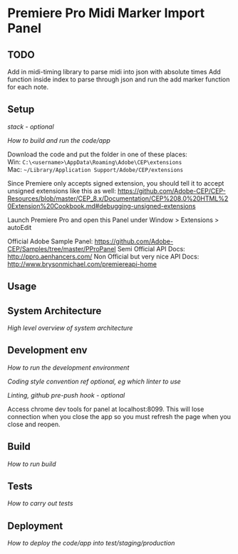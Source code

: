 # Premiere Pro Midi Marker Import Panel


<!-- _One liner + link to confluence page_

_Screenshot of UI - optional_ -->


## TODO

Add in midi-timing library to parse midi into json with absolute times
Add function inside index to parse through json and run the add marker function for each note. 

## Setup

_stack - optional_

_How to build and run the code/app_


Download the code and put the folder in one of these places:  
Win: `C:\<username>\AppData\Roaming\Adobe\CEP\extensions`  
Mac: `~/Library/Application Support/Adobe/CEP/extensions`  

Since Premiere only accepts signed extension, you should tell it to accept unsigned extensions like this as well:
https://github.com/Adobe-CEP/CEP-Resources/blob/master/CEP_8.x/Documentation/CEP%208.0%20HTML%20Extension%20Cookbook.md#debugging-unsigned-extensions

Launch Premiere Pro and open this Panel under Window > Extensions > autoEdit

Official Adobe Sample Panel: https://github.com/Adobe-CEP/Samples/tree/master/PProPanel
Semi Official API Docs: http://ppro.aenhancers.com/
Non Official but very nice API Docs: http://www.brysonmichael.com/premiereapi-home


## Usage



## System Architecture

_High level overview of system architecture_



## Development env

 _How to run the development environment_

_Coding style convention ref optional, eg which linter to use_

_Linting, github pre-push hook - optional_

Access chrome dev tools for panel at localhost:8099. This will lose connection when you close the app so you must refresh the page when you close and reopen.





## Build

_How to run build_



## Tests

_How to carry out tests_



## Deployment

_How to deploy the code/app into test/staging/production_
